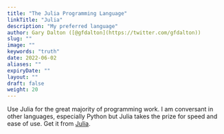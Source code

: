 ```yaml
---
title: "The Julia Programming Language"
linkTitle: "Julia"
description: "My preferred language"
author: Gary Dalton ([@gfdalton](https://twitter.com/gfdalton))
slug: ""
image: ""
keywords: "truth"
date: 2022-06-02
aliases: ""
expiryDate: ""
layout: ""
draft: false
weight: 20
---
```


Use Julia for the great majority of programming work. I am conversant in other languages, especially Python but Julia takes the prize for speed and ease of use. Get it from [Julia](https://julialang.org/).